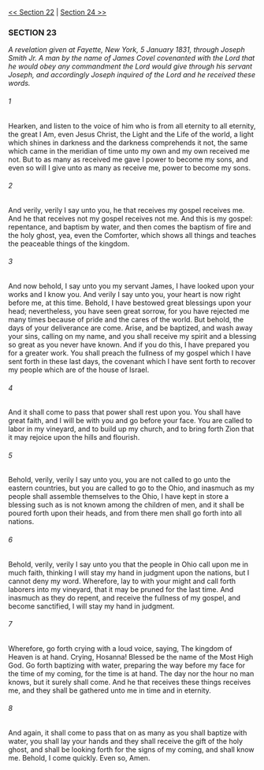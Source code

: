 [<< Section 22](Section%2022.md)  |  [Section 24 >>](Section%2024.md)

### SECTION 23

*A revelation given at Fayette, New York, 5 January 1831, through Joseph Smith Jr. A man by the name of James Covel covenanted with the Lord that he would obey any commandment the Lord would give through his servant Joseph, and accordingly Joseph inquired of the Lord and he received these words.*

###### 1
Hearken, and listen to the voice of him who is from all eternity to all eternity, the great I Am, even Jesus Christ, the Light and the Life of the world, a light which shines in darkness and the darkness comprehends it not, the same which came in the meridian of time unto my own and my own received me not. But to as many as received me gave I power to become my sons, and even so will I give unto as many as receive me, power to become my sons.

###### 2
And verily, verily I say unto you, he that receives my gospel receives me. And he that receives not my gospel receives not me. And this is my gospel: repentance, and baptism by water, and then comes the baptism of fire and the holy ghost, yea, even the Comforter, which shows all things and teaches the peaceable things of the kingdom.

###### 3
And now behold, I say unto you my servant James, I have looked upon your works and I know you. And verily I say unto you, your heart is now right before me, at this time. Behold, I have bestowed great blessings upon your head; nevertheless, you have seen great sorrow, for you have rejected me many times because of pride and the cares of the world. But behold, the days of your deliverance are come. Arise, and be baptized, and wash away your sins, calling on my name, and you shall receive my spirit and a blessing so great as you never have known. And if you do this, I have prepared you for a greater work. You shall preach the fullness of my gospel which I have sent forth in these last days, the covenant which I have sent forth to recover my people which are of the house of Israel.

###### 4
And it shall come to pass that power shall rest upon you. You shall have great faith, and I will be with you and go before your face. You are called to labor in my vineyard, and to build up my church, and to bring forth Zion that it may rejoice upon the hills and flourish.

###### 5
Behold, verily, verily I say unto you, you are not called to go unto the eastern countries, but you are called to go to the Ohio, and inasmuch as my people shall assemble themselves to the Ohio, I have kept in store a blessing such as is not known among the children of men, and it shall be poured forth upon their heads, and from there men shall go forth into all nations.

###### 6
Behold, verily, verily I say unto you that the people in Ohio call upon me in much faith, thinking I will stay my hand in judgment upon the nations, but I cannot deny my word. Wherefore, lay to with your might and call forth laborers into my vineyard, that it may be pruned for the last time. And inasmuch as they do repent, and receive the fullness of my gospel, and become sanctified, I will stay my hand in judgment.

###### 7
Wherefore, go forth crying with a loud voice, saying, The kingdom of Heaven is at hand. Crying, Hosanna! Blessed be the name of the Most High God. Go forth baptizing with water, preparing the way before my face for the time of my coming, for the time is at hand. The day nor the hour no man knows, but it surely shall come. And he that receives these things receives me, and they shall be gathered unto me in time and in eternity.

###### 8
And again, it shall come to pass that on as many as you shall baptize with water, you shall lay your hands and they shall receive the gift of the holy ghost, and shall be looking forth for the signs of my coming, and shall know me. Behold, I come quickly. Even so, Amen.